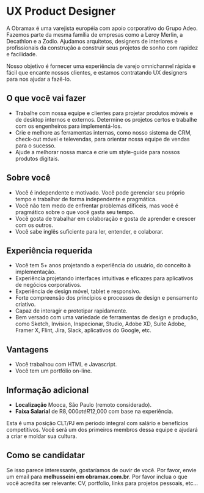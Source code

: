 # UX Product Designer

A Obramax é uma varejista européia com apoio corporativo do Grupo Adeo. Fazemos parte da mesma família de empresas como a Leroy Merlin, a Decathlon e a Zodio. Ajudamos arquitetos, designers de interiores e profissionais da construção a construir seus projetos de sonho com rapidez e facilidade.

Nosso objetivo é fornecer uma experiência de varejo omnichannel rápida e fácil que encante nossos clientes, e estamos contratando UX designers para nos ajudar a fazê-lo.

## O que você vai fazer

- Trabalhe com nossa equipe e clientes para projetar produtos móveis e de desktop internos e externos. Determine os projetos certos e trabalhe com os engenheiros para implementá-los.
- Crie e melhore as ferramentas internas, como nosso sistema de CRM, check-out móvel e televendas, para orientar nossa equipe de vendas para o sucesso.
- Ajude a melhorar nossa marca e crie um style-guide para nossos produtos digitais.

## Sobre você

- Você é independente e motivado. Você pode gerenciar seu próprio tempo e trabalhar de forma independente e pragmática.
- Você não tem medo de enfrentar problemas difíceis, mas você é pragmático sobre o que você gasta seu tempo.
- Você gosta de trabalhar em colaboração e gosta de aprender e crescer com os outros.
- Você sabe inglês suficiente para ler, entender, e colaborar.

## Experiência requerida

- Você tem 5+ anos projetando a experiência do usuário, do conceito à implementação.
- Experiência projetando interfaces intuitivas e eficazes para aplicativos de negócios corporativos.
- Experiência de design móvel, tablet e responsivo.
- Forte compreensão dos princípios e processos de design e pensamento criativo.
- Capaz de interagir e prototipar rapidamente.
- Bem versado com uma variedade de ferramentas de design e produção, como Sketch, Invision, Inspecionar, Studio, Adobe XD, Suite Adobe, Framer X, Flint, Jira, Slack, aplicativos do Google, etc.

## Vantagens

- Você trabalhou com HTML e Javascript.
- Você tem um portfólio on-line.

## Informação adicional

- **Localização** Mooca, São Paulo (remoto considerado).
- **Faixa Salarial** de R$8,000 até R$12,000 com base na experiência.

Esta é uma posição CLT/PJ em período integral com salário e benefícios competitivos. Você será um dos primeiros membros dessa equipe e ajudará a criar e moldar sua cultura.

## Como se candidatar

Se isso parece interessante, gostaríamos de ouvir de você. Por favor, envie um email para **melhusseini em obramax.com.br**. Por favor inclua o que você acredita ser relevante: CV, portfolio, links para projetos pessoais, etc...
